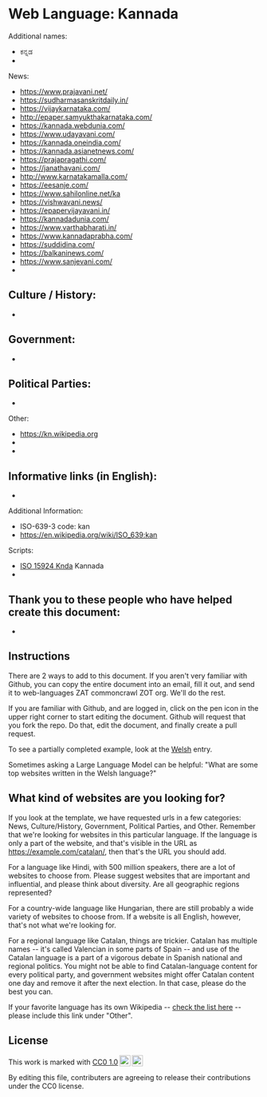 # Web Language: Kannada

Additional names:
- ಕನ್ನಡ
- 

News:
- https://www.prajavani.net/
- https://sudharmasanskritdaily.in/
- https://vijaykarnataka.com/
- http://epaper.samyukthakarnataka.com/
- https://kannada.webdunia.com/
- https://www.udayavani.com/
- https://kannada.oneindia.com/
- https://kannada.asianetnews.com/
- https://prajapragathi.com/
- https://janathavani.com/
- http://www.karnatakamalla.com/
- https://eesanje.com/
- https://www.sahilonline.net/ka
- https://vishwavani.news/
- https://epapervijayavani.in/
- https://kannadadunia.com/
- https://www.varthabharati.in/
- https://www.kannadaprabha.com/
- https://suddidina.com/
- https://balkaninews.com/
- https://www.sanjevani.com/
- 

Culture / History:
- 
- 

Government:
- 
- 

Political Parties:
- 
- 

Other:
- https://kn.wikipedia.org
- 
- 

Informative links (in English):
- 
- 

Additional Information:
- ISO-639-3 code: kan
- https://en.wikipedia.org/wiki/ISO_639:kan


Scripts:
- <a href="https://en.wikipedia.org/wiki/ISO_15924">ISO 15924 Knda</a> Kannada
- 

Thank you to these people who have helped create this document:
- 
- 

## Instructions

There are 2 ways to add to this document. If you aren't very familiar
with Github, you can copy the entire document into an email, fill it
out, and send it to web-languages ZAT commoncrawl ZOT org. We'll do the rest.

If you are familiar with Github, and are logged in, click on the pen
icon in the upper right corner to start editing the document.
Github will request that you fork the repo. Do that, edit the
document, and finally create a pull request.

To see a partially completed example, look at the
[Welsh](../living/welsh.md) entry.

Sometimes asking a Large Language Model can be helpful: "What are some
top websites written in the Welsh language?"

## What kind of websites are you looking for?

If you look at the template, we have requested urls in a few
categories: News, Culture/History, Government, Political Parties, and
Other. Remember that we're looking for websites in this particular
language. If the language is only a part of the website, and that's
visible in the URL as https://example.com/catalan/, then that's the
URL you should add.

For a language like Hindi, with 500 million speakers, there are a lot
of websites to choose from. Please suggest websites that are important
and influential, and please think about diversity. Are all geographic
regions represented?

For a country-wide language like Hungarian, there are still probably a
wide variety of websites to choose from. If a website is all English,
however, that's not what we're looking for.

For a regional language like Catalan, things are trickier. Catalan has
multiple names -- it's called Valencian in some parts of Spain -- and
use of the Catalan language is a part of a vigorous debate in Spanish
national and regional politics. You might not be able to find
Catalan-language content for every political party, and government
websites might offer Catalan content one day and remove it after
the next election. In that case, please do the best you can.

If your favorite language has its own Wikipedia -- [check the list here](https://en.wikipedia.org/wiki/List_of_Wikipedias) --
please include this link under "Other".

## License

<p xmlns:cc="http://creativecommons.org/ns#" >This work is marked with <a href="https://creativecommons.org/publicdomain/zero/1.0/?ref=chooser-v1" target="_blank" rel="license noopener noreferrer" style="display:inline-block;">CC0 1.0<img style="height:22px!important;margin-left:3px;vertical-align:text-bottom;" src="https://mirrors.creativecommons.org/presskit/icons/cc.svg?ref=chooser-v1" alt=""><img style="height:22px!important;margin-left:3px;vertical-align:text-bottom;" src="https://mirrors.creativecommons.org/presskit/icons/zero.svg?ref=chooser-v1" alt=""></a></p>

By editing this file, contributers are agreeing to release their contributions under the CC0 license.
